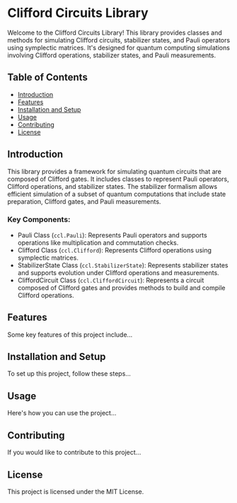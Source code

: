 # Clifford Circuits Library
Welcome to the Clifford Circuits Library! This library provides classes and methods for simulating Clifford circuits, stabilizer states, and Pauli operators using symplectic matrices. It's designed for quantum computing simulations involving Clifford operations, stabilizer states, and Pauli measurements.

## Table of Contents

- [Introduction](#introduction)
- [Features](#features)
- [Installation and Setup](#installation-and-setup)
- [Usage](#usage)
- [Contributing](#contributing)
- [License](#license)

## Introduction

This library provides a framework for simulating quantum circuits that are composed of Clifford gates. It includes classes to represent Pauli operators, Clifford operations, and stabilizer states. The stabilizer formalism allows efficient simulation of a subset of quantum computations that include state preparation, Clifford gates, and Pauli measurements.

### Key Components:

- Pauli Class (`ccl.Pauli`): Represents Pauli operators and supports operations like multiplication and commutation checks.
- Clifford Class (`ccl.Clifford`): Represents Clifford operations using symplectic matrices.
- StabilizerState Class (`ccl.StabilizerState`): Represents stabilizer states and supports evolution under Clifford operations and measurements.
- CliffordCircuit Class (`ccl.CliffordCircuit`): Represents a circuit composed of Clifford gates and provides methods to build and compile Clifford operations.

## Features

Some key features of this project include...

## Installation and Setup

To set up this project, follow these steps...

## Usage

Here's how you can use the project...

## Contributing

If you would like to contribute to this project...

## License

This project is licensed under the MIT License.
